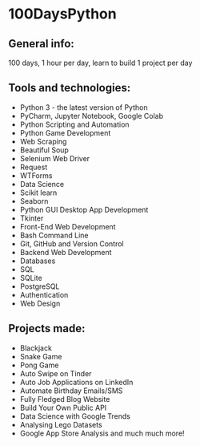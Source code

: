 # 100DaysPython

## General info:
100 days, 1 hour per day, learn to build 1 project per day

## Tools and technologies:
* Python 3 - the latest version of Python
* PyCharm, Jupyter Notebook, Google Colab
* Python Scripting and Automation
* Python Game Development
* Web Scraping
* Beautiful Soup
* Selenium Web Driver
* Request
* WTForms
* Data Science
* Scikit learn
* Seaborn
* Python GUI Desktop App Development
* Tkinter
* Front-End Web Development
* Bash Command Line
* Git, GitHub and Version Control
* Backend Web Development
* Databases
* SQL
* SQLite
* PostgreSQL
* Authentication
* Web Design


## Projects made:
* Blackjack
* Snake Game
* Pong Game
* Auto Swipe on Tinder
* Auto Job Applications on LinkedIn
* Automate Birthday Emails/SMS
* Fully Fledged Blog Website
* Build Your Own Public API
* Data Science with Google Trends
* Analysing Lego Datasets
* Google App Store Analysis
and much much more!
